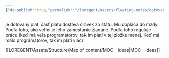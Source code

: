```yaml
---
{"dg-publish":true,"permalink":"/loregent/assets/fleeting-notes/dotovany-plat/"}
---
```


je dotovaný plat. časť platu dostáva človek zo štátu. Mu dopláca do mzdy. Podľa toho, ako veľmi je jeho zamestanie žiadané. Podľa toho reguluje prácu (keď má veľa programátorov, tak im platí v tej zložke menej. Keď má málo programátorov, tak im platí viac)

[[LOREGENT/Assets/Structure/Map of content/MOC - Ideas\|MOC - Ideas]]